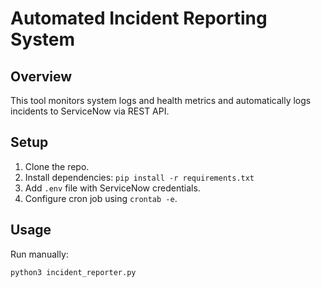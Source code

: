 # Automated Incident Reporting System

## Overview
This tool monitors system logs and health metrics and automatically logs incidents to ServiceNow via REST API.

## Setup
1. Clone the repo.
2. Install dependencies: `pip install -r requirements.txt`
3. Add `.env` file with ServiceNow credentials.
4. Configure cron job using `crontab -e`.

## Usage
Run manually:
```bash
python3 incident_reporter.py
